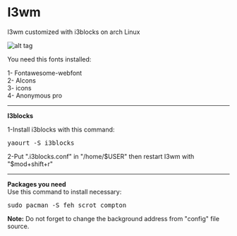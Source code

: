 # I3wm
I3wm customized with i3blocks on arch Linux

![alt tag](http://s7.picofile.com/file/8247607018/2016_04_17_065559_1366x768_scrot.png "Arch Linux + I3wm")


You need this fonts installed:

1- Fontawesome-webfont
<br>
2- AIcons
<br>
3- icons
<br>
4- Anonymous pro
<hr>

<b>I3blocks</b>

1-Install i3blocks with this command:
<pre>yaourt -S i3blocks</pre>

2-Put ".i3blocks.conf" in "/home/$USER" then restart I3wm with "$mod+shift+r"
<hr>
<b>Packages you need</b>
<br>
Use this command to install necessary:
<pre>sudo pacman -S feh scrot compton</pre>
<b>Note:</b> Do not forget to change the background address from "config" file source.

